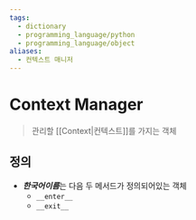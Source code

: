 ```yaml
---
tags:
  - dictionary
  - programming_language/python
  - programming_language/object
aliases:
  - 컨텍스트 매니저
---
```

# Context Manager
> 관리할 [[Context|컨텍스트]]를 가지는 객체
## 정의 
- ***한국어이름***는 다음 두 메서드가 정의되어있는 객체
	- `__enter__`
	- `__exit__`